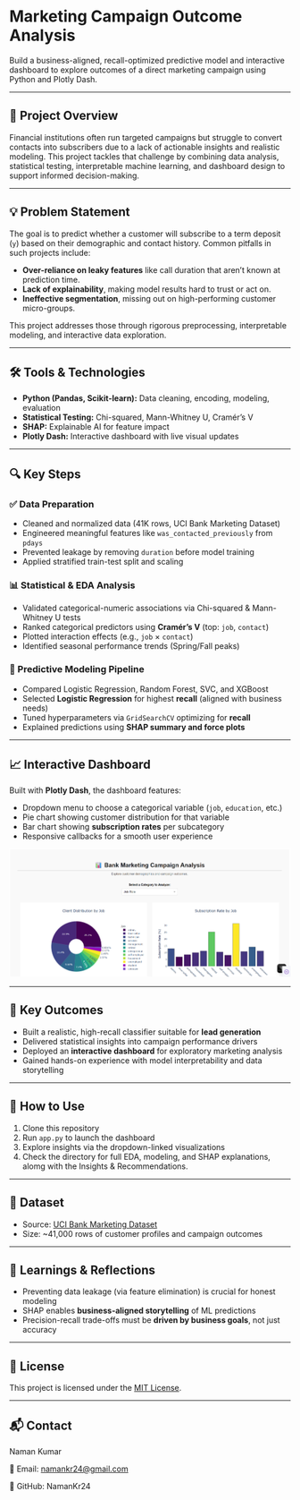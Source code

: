 # Marketing Campaign Outcome Analysis

Build a business-aligned, recall-optimized predictive model and interactive dashboard to explore outcomes of a direct marketing campaign using Python and Plotly Dash.

---

## 📌 Project Overview

Financial institutions often run targeted campaigns but struggle to convert contacts into subscribers due to a lack of actionable insights and realistic modeling. This project tackles that challenge by combining data analysis, statistical testing, interpretable machine learning, and dashboard design to support informed decision-making.

---

## 💡 Problem Statement

The goal is to predict whether a customer will subscribe to a term deposit (`y`) based on their demographic and contact history. Common pitfalls in such projects include:

- **Over-reliance on leaky features** like call duration that aren’t known at prediction time.
- **Lack of explainability**, making model results hard to trust or act on.
- **Ineffective segmentation**, missing out on high-performing customer micro-groups.

This project addresses those through rigorous preprocessing, interpretable modeling, and interactive data exploration.

---

## 🛠️ Tools & Technologies

- **Python (Pandas, Scikit-learn):** Data cleaning, encoding, modeling, evaluation
- **Statistical Testing:** Chi-squared, Mann-Whitney U, Cramér’s V
- **SHAP:** Explainable AI for feature impact
- **Plotly Dash:** Interactive dashboard with live visual updates

---

## 🔍 Key Steps

### ✅ Data Preparation
- Cleaned and normalized data (41K rows, UCI Bank Marketing Dataset)
- Engineered meaningful features like `was_contacted_previously` from `pdays`
- Prevented leakage by removing `duration` before model training
- Applied stratified train-test split and scaling

### 📊 Statistical & EDA Analysis
- Validated categorical-numeric associations via Chi-squared & Mann-Whitney U tests
- Ranked categorical predictors using **Cramér’s V** (top: `job`, `contact`)
- Plotted interaction effects (e.g., `job` × `contact`)
- Identified seasonal performance trends (Spring/Fall peaks)

### 🤖 Predictive Modeling Pipeline
- Compared Logistic Regression, Random Forest, SVC, and XGBoost
- Selected **Logistic Regression** for highest **recall** (aligned with business needs)
- Tuned hyperparameters via `GridSearchCV` optimizing for **recall**
- Explained predictions using **SHAP summary and force plots**

---

## 📈 Interactive Dashboard

Built with **Plotly Dash**, the dashboard features:

- Dropdown menu to choose a categorical variable (`job`, `education`, etc.)
- Pie chart showing customer distribution for that variable
- Bar chart showing **subscription rates** per subcategory
- Responsive callbacks for a smooth user experience

![Dashboard](dashboard_preview.png)

---

## 🎯 Key Outcomes

- Built a realistic, high-recall classifier suitable for **lead generation**
- Delivered statistical insights into campaign performance drivers
- Deployed an **interactive dashboard** for exploratory marketing analysis
- Gained hands-on experience with model interpretability and data storytelling

---

## 🚀 How to Use

1. Clone this repository  
2. Run `app.py` to launch the dashboard  
3. Explore insights via the dropdown-linked visualizations  
4. Check the directory for full EDA, modeling, and SHAP explanations, alomg with the Insights & Recommendations.

---

## 📁 Dataset

- Source: [UCI Bank Marketing Dataset](https://www.kaggle.com/datasets/jiraleelas/uci-bank-marketing-full-dataset)
- Size: ~41,000 rows of customer profiles and campaign outcomes
  
---

## 🧠 Learnings & Reflections

- Preventing data leakage (via feature elimination) is crucial for honest modeling
- SHAP enables **business-aligned storytelling** of ML predictions
- Precision-recall trade-offs must be **driven by business goals**, not just accuracy

---
## 📄 License

This project is licensed under the [MIT License](LICENSE).

---

## 📬 Contact

Naman Kumar

📧 Email: namankr24@gmail.com

🔗 GitHub: NamanKr24
